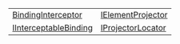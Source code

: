 |                                                                                                 |                                                                                       |
| ----------------------------------------------------------------------------------------------- | ------------------------------------------------------------------------------------- |
| [BindingInterceptor](/runtime/resources/interface/binding-behavior/bindinginterceptor.md)       | [IElementProjector](/runtime/resources/interface/custom-element/ielementprojector.md) |
| [IInterceptableBinding](/runtime/resources/interface/binding-behavior/iinterceptablebinding.md) | [IProjectorLocator](/runtime/resources/interface/custom-element/iprojectorlocator.md) |